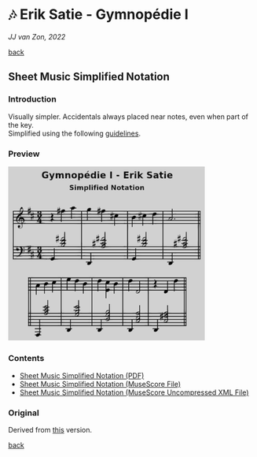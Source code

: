 🎶 Erik Satie - Gymnopédie Ⅰ
============================

*JJ van Zon, 2022*

[back](../README.md)

Sheet Music Simplified Notation
-------------------------------

### Introduction

Visually simpler. Accidentals always placed near notes, even when part of the key.  
Simplified using the following [guidelines](https://jjvanzon.github.io/Piano-Playing-Docs/methods/sheet-music-simplification.html).

### Preview

<img src="satie-gymnopedie-1-sheet-music-simplified-notation-preview.png" width="400" />

### Contents

- [Sheet Music Simplified Notation (PDF)](satie-gymnopedie-1-sheet-music-simplified-notation.pdf)
- [Sheet Music Simplified Notation (MuseScore File)](satie-gymnopedie-1-sheet-music-simplified-notation.mscz)
- [Sheet Music Simplified Notation (MuseScore Uncompressed XML File)](satie-gymnopedie-1-sheet-music-simplified-notation.mscx)


### Original

Derived from [this](https://jjvanzon.github.io/Piano-Playing-Docs/satie-gymnopedie-1/sheet-music/README.html) version.

[back](../README.md)